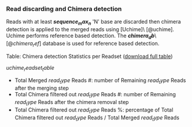 ### Read discarding and Chimera detection

Reads with at least **$sequence_max_n$** 'N' base are discarded then chimera detection is applied to the merged reads using [Uchime]\ [@uchime]. Uchime performs reference based detection. The **$chimera_db$**\ [@$chimera_ref$] database is used for reference based detection.

Table: Chimera detection Statistics per Readset ([download full table](uchimeReadsetTable.tsv))

$uchime_readset_table$

* Total Merged $read_type$ Reads #: number of Remaining $read_type$ Reads after the merging step
* Total Chimera filtered out $read_type$ Reads #: number of Remaining $read_type$ Reads after the chimera removal step
* Total Chimera filtered out $read_type$ Reads %: percentage of Total Chimera filtered out $read_type$ Reads / Total Merged $read_type$ Reads
